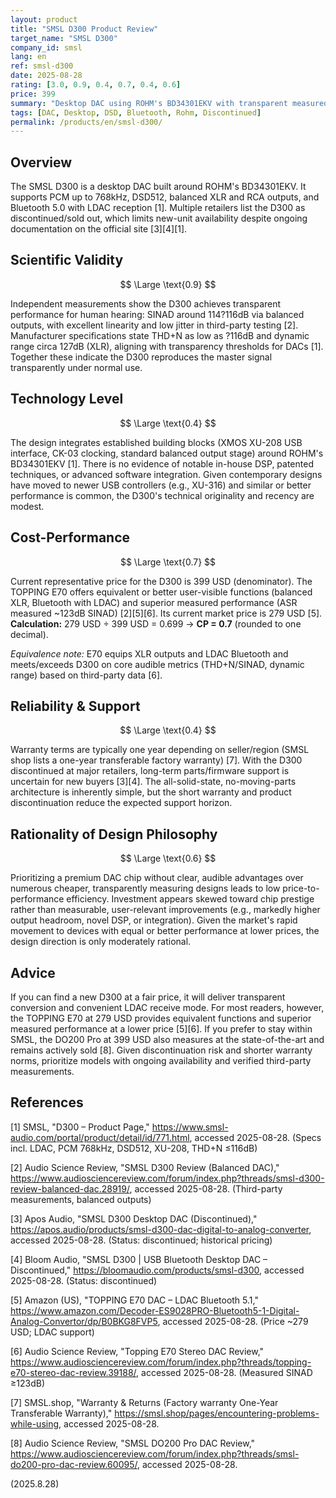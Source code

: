 ```yaml
---
layout: product
title: "SMSL D300 Product Review"
target_name: "SMSL D300"
company_id: smsl
lang: en
ref: smsl-d300
date: 2025-08-28
rating: [3.0, 0.9, 0.4, 0.7, 0.4, 0.6]
price: 399
summary: "Desktop DAC using ROHM's BD34301EKV with transparent measured performance and LDAC Bluetooth; however, it is discontinued at major retailers and faces stronger, cheaper competitors."
tags: [DAC, Desktop, DSD, Bluetooth, Rohm, Discontinued]
permalink: /products/en/smsl-d300/
---
```


## Overview

The SMSL D300 is a desktop DAC built around ROHM's BD34301EKV. It supports PCM up to 768kHz, DSD512, balanced XLR and RCA outputs, and Bluetooth 5.0 with LDAC reception [1]. Multiple retailers list the D300 as discontinued/sold out, which limits new-unit availability despite ongoing documentation on the official site [3][4][1].

## Scientific Validity

$$ \Large \text{0.9} $$

Independent measurements show the D300 achieves transparent performance for human hearing: SINAD around 114?116dB via balanced outputs, with excellent linearity and low jitter in third-party testing [2]. Manufacturer specifications state THD+N as low as ?116dB and dynamic range circa 127dB (XLR), aligning with transparency thresholds for DACs [1]. Together these indicate the D300 reproduces the master signal transparently under normal use.

## Technology Level

$$ \Large \text{0.4} $$

The design integrates established building blocks (XMOS XU-208 USB interface, CK-03 clocking, standard balanced output stage) around ROHM's BD34301EKV [1]. There is no evidence of notable in-house DSP, patented techniques, or advanced software integration. Given contemporary designs have moved to newer USB controllers (e.g., XU-316) and similar or better performance is common, the D300's technical originality and recency are modest.

## Cost-Performance

$$ \Large \text{0.7} $$

Current representative price for the D300 is 399 USD (denominator). The TOPPING E70 offers equivalent or better user-visible functions (balanced XLR, Bluetooth with LDAC) and superior measured performance (ASR measured ~123dB SINAD) [2][5][6]. Its current market price is 279 USD [5].  
**Calculation:** 279 USD ÷ 399 USD = 0.699 → **CP = 0.7** (rounded to one decimal).

*Equivalence note:* E70 equips XLR outputs and LDAC Bluetooth and meets/exceeds D300 on core audible metrics (THD+N/SINAD, dynamic range) based on third-party data [6].

## Reliability & Support

$$ \Large \text{0.4} $$

Warranty terms are typically one year depending on seller/region (SMSL shop lists a one-year transferable factory warranty) [7]. With the D300 discontinued at major retailers, long-term parts/firmware support is uncertain for new buyers [3][4]. The all-solid-state, no-moving-parts architecture is inherently simple, but the short warranty and product discontinuation reduce the expected support horizon.

## Rationality of Design Philosophy

$$ \Large \text{0.6} $$

Prioritizing a premium DAC chip without clear, audible advantages over numerous cheaper, transparently measuring designs leads to low price-to-performance efficiency. Investment appears skewed toward chip prestige rather than measurable, user-relevant improvements (e.g., markedly higher output headroom, novel DSP, or integration). Given the market's rapid movement to devices with equal or better performance at lower prices, the design direction is only moderately rational.

## Advice

If you can find a new D300 at a fair price, it will deliver transparent conversion and convenient LDAC receive mode. For most readers, however, the TOPPING E70 at 279 USD provides equivalent functions and superior measured performance at a lower price [5][6]. If you prefer to stay within SMSL, the DO200 Pro at 399 USD also measures at the state-of-the-art and remains actively sold [8]. Given discontinuation risk and shorter warranty norms, prioritize models with ongoing availability and verified third-party measurements.

## References

[1] SMSL, "D300 – Product Page," https://www.smsl-audio.com/portal/product/detail/id/771.html, accessed 2025-08-28. (Specs incl. LDAC, PCM 768kHz, DSD512, XU-208, THD+N ≤116dB)

[2] Audio Science Review, "SMSL D300 Review (Balanced DAC)," https://www.audiosciencereview.com/forum/index.php?threads/smsl-d300-review-balanced-dac.28919/, accessed 2025-08-28. (Third-party measurements, balanced outputs)

[3] Apos Audio, "SMSL D300 Desktop DAC (Discontinued)," https://apos.audio/products/smsl-d300-dac-digital-to-analog-converter, accessed 2025-08-28. (Status: discontinued; historical pricing)

[4] Bloom Audio, "SMSL D300 | USB Bluetooth Desktop DAC – Discontinued," https://bloomaudio.com/products/smsl-d300, accessed 2025-08-28. (Status: discontinued)

[5] Amazon (US), "TOPPING E70 DAC – LDAC Bluetooth 5.1," https://www.amazon.com/Decoder-ES9028PRO-Bluetooth5-1-Digital-Analog-Convertor/dp/B0BKG8FVP5, accessed 2025-08-28. (Price ~279 USD; LDAC support)

[6] Audio Science Review, "Topping E70 Stereo DAC Review," https://www.audiosciencereview.com/forum/index.php?threads/topping-e70-stereo-dac-review.39188/, accessed 2025-08-28. (Measured SINAD ≥123dB)

[7] SMSL.shop, "Warranty & Returns (Factory warranty One-Year Transferable Warranty)," https://smsl.shop/pages/encountering-problems-while-using, accessed 2025-08-28.

[8] Audio Science Review, "SMSL DO200 Pro DAC Review," https://www.audiosciencereview.com/forum/index.php?threads/smsl-do200-pro-dac-review.60095/, accessed 2025-08-28.

(2025.8.28)

